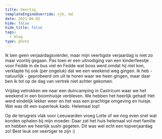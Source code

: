 ```yaml
---
title: Veertig
templateEngineOverride: njk, md
date: 2021-06-02
hide: false
hide_title: false
tags:
  - blog
type: photo
---
```

Ik ben geen verjaardagsvierder, maar mijn veertigste verjaardag is niet zo maar voorbij gegaan. Pas toen er een uitnodiging van een kinderfeestje voor Fedde in de bus viel en Fedde wat boos werd omdat hij niet kon, verklapte hij ook (per ongeluk) dat we een weekend weg gingen. Ik heb - natuurlijk - geprobeerd om uit te horen waar we heen gingen, maar daar ben ik tot op de dag van vertrek niet achter gekomen.

Vrijdag vetrokken we naar een duincamping in Castricum waar we het weekend in een boomhuisje verbleven. We hebben het heerlijk gehad! Het werd eindelijk lekker weer en het was een prachtige omgeving en huisje. Wat was dit een superleuk kado. Helemaal top!

Op de terugreis vlak voor Leeuwarden vroeg Lotte of we nog even snel wat konden ophalen bij mijn moeder. Daar zat het huis helemaal vol met familie en hebben we heerlijk sushi gegeten. Dit was wel echt een topverjaardag zo! Best leuk om veertiger te zijn :)